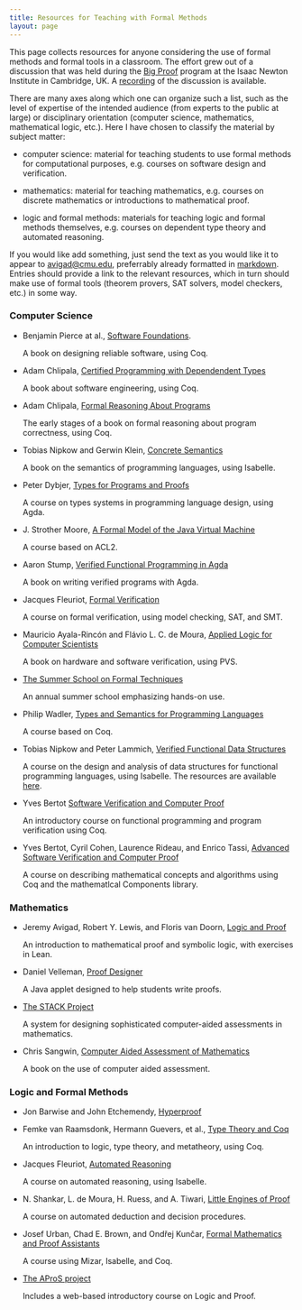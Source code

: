 ```yaml
---
title: Resources for Teaching with Formal Methods
layout: page
---
```


This page collects resources for anyone considering the use of formal methods and formal tools in a classroom. The effort grew out of a discussion that was held during the [Big Proof](https://www.newton.ac.uk/event/bpr) program at the Isaac Newton Institute in Cambridge, UK. A [recording](https://www.newton.ac.uk/seminar/20170724153017302) of the discussion is available.

There are many axes along which one can organize such a list, such as the level of expertise of the intended audience (from experts to the public at large) or disciplinary orientation (computer science, mathematics, mathematical logic, etc.). Here I have chosen to classify the material by subject matter:

- computer science: material for teaching students to use formal methods for computational purposes, e.g. courses on software design and verification.

- mathematics: material for teaching mathematics, e.g. courses on discrete mathematics or introductions to mathematical proof. 

- logic and formal methods: materials for teaching logic and formal methods themselves, e.g. courses on dependent type theory and automated reasoning.

If you would like add something, just send the text as you would like it to appear to <avigad@cmu.edu>, preferrably already formatted in [markdown](https://daringfireball.net/2004/12/markdown_101). Entries should provide a link to the relevant resources, which in turn should make use of formal tools (theorem provers, SAT solvers, model checkers, etc.) in some way.

### Computer Science

- Benjamin Pierce at al., [Software Foundations](https://softwarefoundations.cis.upenn.edu). 

  A book on designing reliable software, using Coq.

- Adam Chlipala, [Certified Programming with Dependendent Types](http://adam.chlipala.net/cpdt/)

  A book about software engineering, using Coq.

- Adam Chlipala, [Formal Reasoning About Programs](http://adam.chlipala.net/frap/)

  The early stages of a book on formal reasoning about program correctness, using Coq.

- Tobias Nipkow and Gerwin Klein, [Concrete Semantics](http://www.concrete-semantics.org/)

  A book on the semantics of programming languages, using Isabelle.    

- Peter Dybjer, [Types for Programs and Proofs](http://www.cse.chalmers.se/edu/year/2016/course/DAT140/)

  A course on types systems in programming language design, using Agda. 

- J. Strother Moore, [A Formal Model of the Java Virtual Machine](https://www.cs.utexas.edu/users/moore/classes/cs378-jvm/index.html)

  A course based on ACL2.

- Aaron Stump, [Verified Functional Programming in Agda](http://dl.acm.org/citation.cfm?id=2841316)

  A book on writing verified programs with Agda.

- Jacques Fleuriot, [Formal Verification](http://www.inf.ed.ac.uk/teaching/courses/fv/) 

  A course on formal verification, using model checking, SAT, and SMT.

- Mauricio Ayala-Rincón and Flávio L. C. de Moura, [Applied Logic for Computer Scientists](http://www.springer.com/gb/book/9783319516516)

  A book on hardware and software verification, using PVS.

- [The Summer School on Formal Techniques](http://fm.csl.sri.com/SSFT17/)

  An annual summer school emphasizing hands-on use.

- Philip Wadler, [Types and Semantics for Programming Languages](http://www.inf.ed.ac.uk/teaching/courses/tspl/)

  A course based on Coq.

- Tobias Nipkow and Peter Lammich, [Verified Functional Data Structures](http://www21.in.tum.de/teaching/FDS/SS17/)

  A course on the design and analysis of data structures for functional programming languages, using Isabelle. The resources are available [here](https://bitbucket.org/plammich/fds_ss17).

- Yves Bertot [Software Verification and Computer Proof](https://team.inria.fr/marelle/en/coq-winter-school-2017/)

  An introductory course on functional programming and program verification using Coq.

- Yves Bertot, Cyril Cohen, Laurence Rideau, and Enrico Tassi, [Advanced Software Verification and Computer Proof](https://team.inria.fr/marelle/en/advanced-coq-winter-school-2016-2017/)

  A course on describing mathematical concepts and algorithms using Coq and the mathematlcal Components library.
  
### Mathematics

- Jeremy Avigad, Robert Y. Lewis, and Floris van Doorn, [Logic and Proof](https://leanprover.github.io/logic_and_proof/)

  An introduction to mathematical proof and symbolic logic, with exercises in Lean.

- Daniel Velleman, [Proof Designer](https://app.cs.amherst.edu/~djvelleman/pd/pd.html)

  A Java applet designed to help students write proofs. 

- [The STACK Project](https://stack.maths.ed.ac.uk/demo/question/type/stack/doc/doc.php/About/index.md) 

  A system for designing sophisticated computer-aided assessments in mathematics.

- Chris Sangwin, [Computer Aided Assessment of Mathematics](https://global.oup.com/academic/product/computer-aided-assessment-of-mathematics-9780199660353?cc=gb&lang=en&)

  A book on the use of computer aided assessment.
   
### Logic and Formal Methods

- Jon Barwise and John Etchemendy, [Hyperproof](https://web.stanford.edu/group/cslipublications/cslipublications/site/1881526119.shtml)

- Femke van Raamsdonk, Hermann Guevers, et al., [Type Theory and Coq](http://www.cs.ru.nl/~freek/courses/tt-2016/)

  An introduction to logic, type theory, and metatheory, using Coq.

- Jacques Fleuriot, [Automated Reasoning](http://www.inf.ed.ac.uk/teaching/courses/ar/)

  A course on automated reasoning, using Isabelle.

- N. Shankar, L. de Moura, H. Ruess, and A. Tiwari, [Little Engines of Proof](http://www.csl.sri.com/users/shankar/LEP.html)

  A course on automated deduction and decision procedures.

- Josef Urban, Chad E. Brown, and Ondřej Kunčar, [Formal Mathematics and Proof Assistants](http://arg.ciirc.cvut.cz/fmpa/)

  A course using Mizar, Isabelle, and Coq.

- [The AProS project](http://www.phil.cmu.edu/projects/apros/)

  Includes a web-based introductory course on Logic and Proof.


